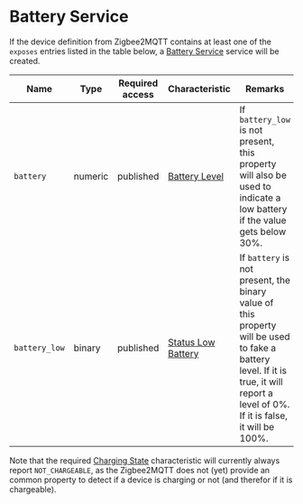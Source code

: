 # Battery Service
If the device definition from Zigbee2MQTT contains at least one of the `exposes` entries listed in the table below, a [Battery Service](https://developers.homebridge.io/#/service/BatteryService) service will be created.

| Name | Type | Required access | Characteristic | Remarks |
|-|-|-|-|-|
| `battery` | numeric | published | [Battery Level](https://developers.homebridge.io/#/characteristic/BatteryLevel) | If `battery_low` is not present, this property will also be used to indicate a low battery if the value gets below 30%. |
| `battery_low` | binary | published | [Status Low Battery](https://developers.homebridge.io/#/characteristic/StatusLowBattery) | If `battery` is not present, the binary value of this property will be used to fake a battery level. If it is true, it will report a level of 0%. If it is false, it will be 100%. |

Note that the required [Charging State](https://developers.homebridge.io/#/characteristic/ChargingState) characteristic will currently always report `NOT_CHARGEABLE`, as the Zigbee2MQTT does not (yet) provide an common property to detect if a device is charging or not (and therefor if it is chargeable).